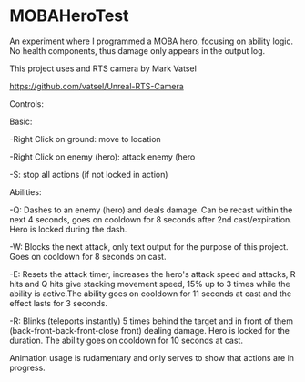 # MOBAHeroTest

An experiment where I programmed a MOBA hero, focusing on ability logic. No health components, thus damage only appears in the output log.

This project uses and RTS camera by Mark Vatsel

https://github.com/vatsel/Unreal-RTS-Camera

Controls:

Basic:

-Right Click on ground: move to location

-Right Click on enemy (hero): attack enemy (hero

-S: stop all actions (if not locked in action)

Abilities:

-Q: Dashes to an enemy (hero) and deals damage. Can be recast within the next 4 seconds, goes on cooldown for 8 seconds after 2nd cast/expiration.
Hero is locked during the dash.

-W: Blocks the next attack, only text output for the purpose of this project. Goes on cooldown for 8 seconds on cast.

-E: Resets the attack timer, increases the hero's attack speed and attacks, R hits and Q hits give stacking movement speed, 15% up to 3 times while the ability is active.The ability goes on cooldown for 11 seconds at cast and the effect lasts for 3 seconds. 

-R: Blinks (teleports instantly) 5 times behind the target and in front of them (back-front-back-front-close front) dealing damage. Hero is locked for the duration.
The ability goes on cooldown for 10 seconds at cast.

Animation usage is rudamentary and only serves to show that actions are in progress.
